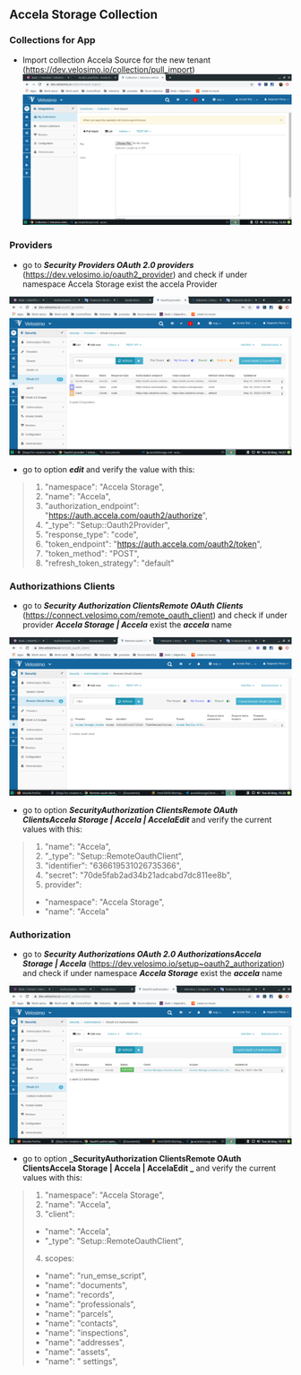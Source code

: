 ## Accela Storage Collection

### Collections for App

- Import collection Accela Source for the new tenant (https://dev.velosimo.io/collection/pull_import)
  <img src="photos/importCollectionForApp.png">

### Providers

- go to **_Security Providers OAuth 2.0 providers_** (https://dev.velosimo.io/oauth2_provider) and check if under namespace Accela Storage exist the accela Provider

 <img src="photos/accelaStorage/accelaStorageProvider.png">

- go to option **_edit_** and verify the value with this:

> 1. "namespace": "Accela Storage",
> 2. "name": "Accela",
> 3. "authorization_endpoint": "https://auth.accela.com/oauth2/authorize",
> 4. "\_type": "Setup::Oauth2Provider",
> 5. "response_type": "code",
> 6. "token_endpoint": "https://auth.accela.com/oauth2/token",
> 7. "token_method": "POST",
> 8. "refresh_token_strategy": "default"

### Authorizathions Clients

- go to **_Security Authorization ClientsRemote OAuth Clients_** (https://connect.velosimo.com/remote_oauth_client) and check if under provider **_Accela Storage | Accela_** exist the **_accela_** name

<img src="photos/accelaStorage/accelaStorageClient.png">

- go to option **_SecurityAuthorization ClientsRemote OAuth ClientsAccela Storage | Accela | AccelaEdit_** and verify the current values with this:

> 1. "name": "Accela",
> 2. "\_type": "Setup::RemoteOauthClient",
> 3. "identifier": "636619531026735366",
> 4. "secret": "70de5fab2ad34b21adcabd7dc811ee8b",
> 5. provider":
>
> - "namespace": "Accela Storage",
> - "name": "Accela"

### Authorization

- go to **_Security Authorizations OAuth 2.0 AuthorizationsAccela Storage | Accela_** (https://dev.velosimo.io/setup~oauth2_authorization) and check if under namespace **_Accela Storage_** exist the **_accela_** name

<img src="photos/accelaStorage/accelaStorageAuthorization.png">

- go to option **_SecurityAuthorization ClientsRemote OAuth ClientsAccela Storage | Accela | AccelaEdit _** and verify the current values with this:

> 1. "namespace": "Accela Storage",
> 2. "name": "Accela",
> 3. "client":
>
> - "name": "Accela",
> - "\_type": "Setup::RemoteOauthClient",
>
> 4. scopes:
>
> - "name": "run_emse_script",
> - "name": "documents",
> - "name": "records",
> - "name": "professionals",
> - "name": "parcels",
> - "name": "contacts",
> - "name": "inspections",
> - "name": "addresses",
> - "name": "assets",
> - "name": " settings",
